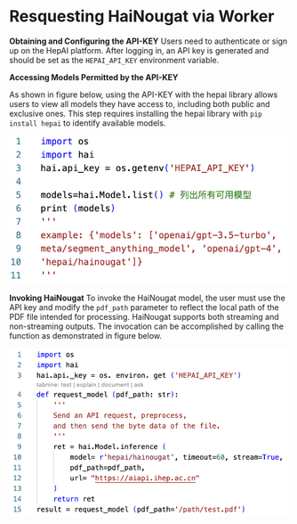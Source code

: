 
# Resquesting HaiNougat via Worker

**Obtaining and Configuring the API-KEY**
Users need to authenticate or sign up on the HepAI platform. After logging in, an API key is generated and should be set as the `HEPAI_API_KEY` environment variable.

**Accessing Models Permitted by the API-KEY**

As shown in figure below, using the API-KEY with the hepai library allows users to view all models they have access to, including both public and exclusive ones. This step requires installing the hepai library with `pip install hepai` to identify available models.

![list model](./list_model.png)

**Invoking HaiNougat**
To invoke the HaiNougat model, the user must use the API key and modify the `pdf_path` parameter to reflect the local path of the PDF file intended for processing. HaiNougat supports both streaming and non-streaming outputs. The invocation can be accomplished by calling the function as demonstrated in figure below.

![worker](./worker.png)

